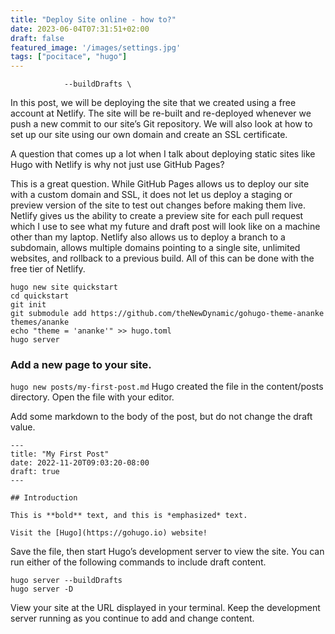 ```yaml
---
title: "Deploy Site online - how to?"
date: 2023-06-04T07:31:51+02:00
draft: false
featured_image: '/images/settings.jpg'
tags: ["pocitace", "hugo"]
---
```


`            --buildDrafts \`

In this post, we will be deploying the site that we created using a free account at Netlify. The site will be re-built and re-deployed whenever we push a new commit to our site’s Git repository. We will also look at how to set up our site using our own domain and create an SSL certificate.

A question that comes up a lot when I talk about deploying static sites like Hugo with Netlify is why not just use GitHub Pages?

This is a great question. While GitHub Pages allows us to deploy our site with a custom domain and SSL, it does not let us deploy a staging or preview version of the site to test out changes before making them live. Netlify gives us the ability to create a preview site for each pull request which I use to see what my future and draft post will look like on a machine other than my laptop. Netlify also allows us to deploy a branch to a subdomain, allows multiple domains pointing to a single site, unlimited websites, and rollback to a previous build. All of this can be done with the free tier of Netlify.

```
hugo new site quickstart
cd quickstart
git init
git submodule add https://github.com/theNewDynamic/gohugo-theme-ananke themes/ananke
echo "theme = 'ananke'" >> hugo.toml
hugo server
```

### Add a new page to your site.

`hugo new posts/my-first-post.md`
Hugo created the file in the content/posts directory. Open the file with your editor.

Add some markdown to the body of the post, but do not change the draft value.

```
---
title: "My First Post"
date: 2022-11-20T09:03:20-08:00
draft: true
---

## Introduction

This is **bold** text, and this is *emphasized* text.

Visit the [Hugo](https://gohugo.io) website!
```

Save the file, then start Hugo’s development server to view the site. You can run either of the following commands to include draft content.

```
hugo server --buildDrafts
hugo server -D
```

View your site at the URL displayed in your terminal. Keep the development server running as you continue to add and change content.


